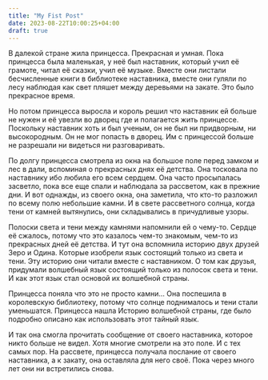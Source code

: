 ```yaml
---
title: "My Fist Post"
date: 2023-08-22T10:00:25+04:00
draft: true
---
```


В далекой стране жила принцесса. Прекрасная и умная. Пока принцесса была маленькая, у неё был наставник, который учил её грамоте, читал её сказки, учил её музыке. Вместе они листали бесчисленные книги в библиотеке наставника, вместе они гуляли по лесу наблюдая как свет пляшет между деревьями на закате. Это было прекрасное время.

Но потом принцесса выросла и король решил что наставник ей больше не нужен и её увезли  во дворец где и полагается жить принцессе. Поскольку наставник хоть и был ученым, он не был ни придворным, ни высокородным. Он не мог попасть в дворец. Им  с принцессой больше не разрешали ни видеться ни разговаривать.

По долгу принцесса смотрела из окна на большое поле перед замком и лес в дали, вспоминая о прекрасных днях её детства. Она тосковала по наставнику ибо любила его всем сердцем. Она часто просыпалась засветло, пока все еще спали и наблюдала за рассветом, как в прежние дни.
И вот однажды, из своего окна, она заметила, что кто-то разложил по всему полю небольшие камни. И в свете рассветного солнца, когда тени от камней вытянулись, они складывались в причудливые узоры.

Полоски света и тени между камнями напомнили ей о чему-то. Сердце её сжалось, потому что это казалось чем-то знакомым, чем-то из прекрасных дней её детства. И тут она вспомнила историю двух друзей Зеро и Одина. Которые изобрели язык состоящий только из света и тени. Эту историю они читали вместе с наставником. О том как друзья, придумали волшебный язык состоящий только из полосок света и тени. И как этот язык стал основой их волшебной страны.

Принцесса поняла что это не просто камни... Она поспешила в королевскую библиотеку, потому что солнце поднималось и тени стали уменьшатся. Принцесса нашла Историю волшебной страны, где было подробно описано как использовать этот тайный язык.

И так она смогла прочитать сообщение от своего наставника, которое никто больше не видел. Хотя многие смотрели на это поле. И с тех самых пор. На рассвете, принцесса получала послание от своего наставника, а к закату, она оставляла для него своё. Пока через много лет они ни встретились снова.
